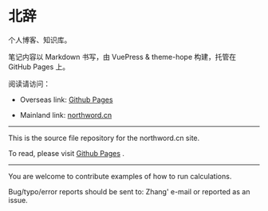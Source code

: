 # 北辞

个人博客、知识库。

笔记内容以 Markdown 书写，由 VuePress & theme-hope 构建，托管在 GitHub Pages 上。

阅读请访问：

- Overseas link: [Github Pages](northword.github.io)

- Mainland link: [northword.cn](https://northword.cn)

---

This is the source file repository for the northword.cn site.

To read, please visit [Github Pages](northword.github.io) .

---

You are welcome to contribute examples of how to run calculations.

Bug/typo/error reports should be sent to: Zhang' e-mail or reported as an issue.
